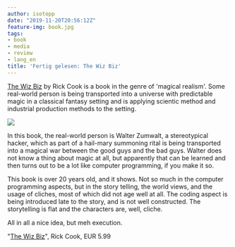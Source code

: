 ```yaml
---
author: isotopp
date: "2019-11-20T20:56:12Z"
feature-img: book.jpg
tags:
- book
- media
- review
- lang_en
title: 'Fertig gelesen: The Wiz Biz'
---
```

[The Wiz Biz](https://www.amazon.de/gp/product/B01APMDJZU) by Rick Cook is
a book in the genre of 'magical realism'. Some real-world person
is being transported into a universe with predictable magic in a
classical fantasy setting and is applying scientic method and
industrial production methods to the setting.

![](https://blog.koehntopp.info/uploads/2019/11/the-wiz-biz.jpg)

In this book, the real-world person is Walter Zumwalt, a
stereotypical hacker, which as part of a hail-mary summoning
rital is being transported into a magical war between the good
guys and the bad guys. Walter does not know a thing about magic
at all, but apparently that can be learned and then turns out to
be a lot like computer programming, if you make it so.

This book is over 20 years old, and it shows. Not so much in the
computer programming aspects, but in the story telling, the
world views, and the usage of cliches, most of which did not age
well at all. The coding aspect is being introduced late to the
story, and is not well constructed. The storytelling is flat and
the characters are, well, cliche.

All in all a nice idea, but meh execution.

"[The Wiz Biz](https://www.amazon.de/gp/product/B01APMDJZU)",
Rick Cook, EUR 5.99
